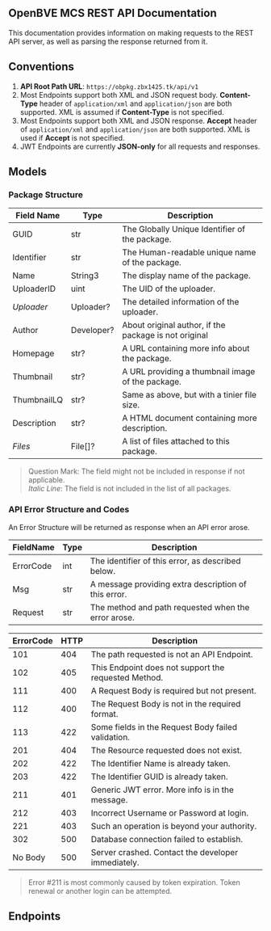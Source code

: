 ## OpenBVE MCS REST API Documentation
This documentation provides information on making requests to the REST API server,
as well as parsing the response returned from it.
## Conventions
1. **API Root Path URL**:  `https://obpkg.zbx1425.tk/api/v1`
2. Most Endpoints support both XML and JSON request body. **Content-Type** header 
   of `application/xml` and `application/json` are both supported.
   XML is assumed if **Content-Type** is not specified.
3. Most Endpoints support both XML and JSON response. **Accept** header
   of `application/xml` and `application/json` are both supported.
   XML is used if **Accept** is not specified.
4. JWT Endpoints are currently **JSON-only** for all requests and responses.
## Models
### Package Structure
|Field Name |Type      | Description                                           |
|-----------|----------|-------------------------------------------------------|
|GUID       |str       | The Globally Unique Identifier of the package.        |
|Identifier |str       | The Human-readable unique name of the package.        |
|Name       |String3   | The display name of the package.                      |
|UploaderID |uint      | The UID of the uploader.                              |
|_Uploader_ |Uploader? | The detailed information of the uploader.             |
|Author     |Developer?| About original author, if the package is not original |
|Homepage   |str?      | A URL containing more info about the package.         |
|Thumbnail  |str?      | A URL providing a thumbnail image of the package.     |
|ThumbnailLQ|str?      | Same as above, but with a tinier file size.           |
|Description|str?      | A HTML document containing more description.          |
|_Files_    |File[]?   | A list of files attached to this package.             |
> Question Mark: The field might not be included in response if not applicable.  
> _Italic Line_: The field is not included in the list of all packages.

### API Error Structure and Codes
An Error Structure will be returned as response when an API error arose.

|FieldName|Type| Description                                          |
|---------|----|------------------------------------------------------|
|ErrorCode|int | The identifier of this error, as described below.    |
|Msg      |str | A message providing extra description of this error. |
|Request  |str | The method and path requested when the error arose.  |

|ErrorCode|HTTP| Description                                          |
|---------|----|------------------------------------------------------|
|   101   |404 | The path requested is not an API Endpoint.           |
|   102   |405 | This Endpoint does not support the requested Method. |
|   111   |400 | A Request Body is required but not present.          |
|   112   |400 | The Request Body is not in the required format.      |
|   113   |422 | Some fields in the Request Body failed validation.   |
|   201   |404 | The Resource requested does not exist.               |
|   202   |422 | The Identifier Name is already taken.                |
|   203   |422 | The Identifier GUID is already taken.                |
|   211   |401 | Generic JWT error. More info is in the message.      |
|   212   |403 | Incorrect Username or Password at login.             |
|   221   |403 | Such an operation is beyond your authority.          |
|   302   |500 | Database connection failed to establish.             |
| No Body |500 | Server crashed. Contact the developer immediately.   |
> Error #211 is most commonly caused by token expiration.
> Token renewal or another login can be attempted.

## Endpoints